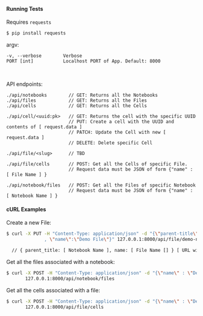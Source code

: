 

&nbsp;

#### Running Tests

Requires `requests`
```bash
$ pip install requests
```

argv:

```
-v, --verbose        Verbose
PORT [int]           Localhost PORT of App. Default: 8000
```

&nbsp;

API endpoints:
```
./api/notebooks        // GET: Returns all the Notebooks
./api/files            // GET: Returns all the Files
./api/cells            // GET: Returns all the Cells

./api/cell/<uuid:pk>   // GET: Returns the cell with the specific UUID
                       // PUT: Create a cell with the UUID and contents of [ request.data ]
                       // PATCH: Update the Cell with new [ request.data ]
                       // DELETE: Delete specific Cell

./api/file/<slug>      // TBD

./api/file/cells       // POST: Get all the Cells of specific File.
                       // Request data must be JSON of form {"name" : [ File Name ] }
											 
./api/notebook/files   // POST: Get all the Files of specific Notebook
                       // Request data must be JSON of form {"name" : [ Notebook Name ] }

```

#### cURL Examples

Create a new File:
```bash
$ curl -X PUT -H "Content-Type: application/json" -d "{\"parent-title\":\"Demo Notebook\" \
              , \"name\":\"Demo File\"}" 127.0.0.1:8000/api/file/demo-notebook

  // { parent_title: [ Notebook Name ], name: [ File Name [] } [ URL with slug ]
```

Get all the files associated with a notebook:
```bash
$ curl -X POST -H "Content-Type: application/json" -d "{\"name\" : \"Demo Notebook\"}" \
       127.0.0.1:8000/api/notebook/files
```
Get all the cells associated with a file:
```bash
$ curl -X POST -H "Content-Type: application/json" -d "{\"name\" : \"Demo File\"}" \ 
       127.0.0.1:8000/api/file/cells
```

